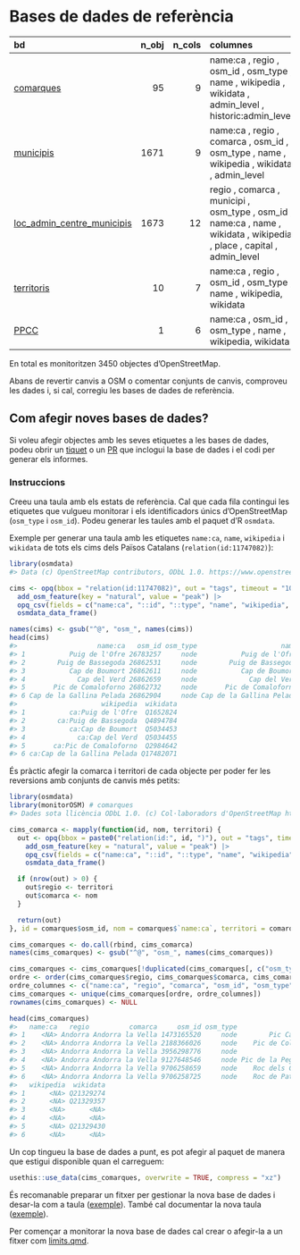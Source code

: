 
<!-- README.md is generated from README.Rmd. Please edit that file -->

# Bases de dades de referència

| bd                                                                                                                        | n_obj | n_cols | columnes                                                                                                               |
|:--------------------------------------------------------------------------------------------------------------------------|------:|-------:|:-----------------------------------------------------------------------------------------------------------------------|
| [comarques](https://github.com/OSM-Catalan/monitorOSM/blob/main/data-raw/comarques.tsv)                                   |    95 |      9 | name:ca , regio , osm_id , osm_type , name , wikipedia , wikidata , admin_level , historic:admin_level                 |
| [municipis](https://github.com/OSM-Catalan/monitorOSM/blob/main/data-raw/municipis.tsv)                                   |  1671 |      9 | name:ca , regio , comarca , osm_id , osm_type , name , wikipedia , wikidata , admin_level                              |
| [loc_admin_centre_municipis](https://github.com/OSM-Catalan/monitorOSM/blob/main/data-raw/loc_admin_centre_municipis.tsv) |  1673 |     12 | regio , comarca , municipi , osm_type , osm_id , name:ca , name , wikidata , wikipedia , place , capital , admin_level |
| [territoris](https://github.com/OSM-Catalan/monitorOSM/blob/main/data-raw/territoris.tsv)                                 |    10 |      7 | name:ca , regio , osm_id , osm_type , name , wikipedia, wikidata                                                       |
| [PPCC](https://github.com/OSM-Catalan/monitorOSM/blob/main/data-raw/PPCC.tsv)                                             |     1 |      6 | name:ca , osm_id , osm_type , name , wikipedia, wikidata                                                               |

En total es monitoritzen 3450 objectes d’OpenStreetMap.

Abans de revertir canvis a OSM o comentar conjunts de canvis, comproveu
les dades i, si cal, corregiu les bases de dades de referència.

## Com afegir noves bases de dades?

Si voleu afegir objectes amb les seves etiquetes a les bases de dades,
podeu obrir un
[tiquet](https://github.com/OSM-Catalan/monitorOSM/issues) o un
[PR](https://github.com/OSM-Catalan/monitorOSM/pulls) que inclogui la
base de dades i el codi per generar els informes.

### Instruccions

Creeu una taula amb els estats de referència. Cal que cada fila
contingui les etiquetes que vulgueu monitorar i els identificadors únics
d’OpenStreetMap (`osm_type` i `osm_id`). Podeu generar les taules amb el
paquet d’R `osmdata`.

Exemple per generar una taula amb les etiquetes `name:ca`, `name`,
`wikipedia` i `wikidata` de tots els cims dels Països Catalans
(`relation(id:11747082)`):

``` r
library(osmdata)
#> Data (c) OpenStreetMap contributors, ODbL 1.0. https://www.openstreetmap.org/copyright

cims <- opq(bbox = "relation(id:11747082)", out = "tags", timeout = "100") |>
  add_osm_feature(key = "natural", value = "peak") |>
  opq_csv(fields = c("name:ca", "::id", "::type", "name", "wikipedia", "wikidata")) |>
  osmdata_data_frame()

names(cims) <- gsub("^@", "osm_", names(cims))
head(cims)
#>                    name:ca   osm_id osm_type                     name
#> 1           Puig de l'Ofre 26783257     node           Puig de l'Ofre
#> 2        Puig de Bassegoda 26862531     node        Puig de Bassegoda
#> 3           Cap de Boumort 26862611     node           Cap de Boumort
#> 4             Cap del Verd 26862659     node             Cap del Verd
#> 5       Pic de Comaloforno 26862732     node       Pic de Comaloforno
#> 6 Cap de la Gallina Pelada 26862904     node Cap de la Gallina Pelada
#>                     wikipedia  wikidata
#> 1           ca:Puig de l'Ofre  Q1652824
#> 2        ca:Puig de Bassegoda  Q4894784
#> 3           ca:Cap de Boumort  Q5034453
#> 4             ca:Cap del Verd  Q5034455
#> 5       ca:Pic de Comaloforno  Q2984642
#> 6 ca:Cap de la Gallina Pelada Q17482071
```

És pràctic afegir la comarca i territori de cada objecte per poder fer
les reversions amb conjunts de canvis més petits:

``` r
library(osmdata)
library(monitorOSM) # comarques
#> Dades sota llicència ODbL 1.0. (c) Col·laboradors d'OpenStreetMap https://www.openstreetmap.org/copyright

cims_comarca <- mapply(function(id, nom, territori) {
  out <- opq(bbox = paste0("relation(id:", id, ")"), out = "tags", timeout = "100") |>
    add_osm_feature(key = "natural", value = "peak") |>
    opq_csv(fields = c("name:ca", "::id", "::type", "name", "wikipedia", "wikidata")) |>
    osmdata_data_frame()

  if (nrow(out) > 0) {
    out$regio <- territori
    out$comarca <- nom
  }

  return(out)
}, id = comarques$osm_id, nom = comarques$`name:ca`, territori = comarques$regio, SIMPLIFY = FALSE)

cims_comarques <- do.call(rbind, cims_comarca)
names(cims_comarques) <- gsub("^@", "osm_", names(cims_comarques))

cims_comarques <- cims_comarques[!duplicated(cims_comarques[, c("osm_type", "osm_id")]), ] # elimina objectes duplicats
ordre <- order(cims_comarques$regio, cims_comarques$comarca, cims_comarques$`name:ca`)
ordre_columnes <- c("name:ca", "regio", "comarca", "osm_id", "osm_type", "name", "wikipedia", "wikidata")
cims_comarques <- unique(cims_comarques[ordre, ordre_columnes])
rownames(cims_comarques) <- NULL

head(cims_comarques)
#>   name:ca   regio          comarca     osm_id osm_type              name
#> 1    <NA> Andorra Andorra la Vella 1473165520     node        Pic Carroi
#> 2    <NA> Andorra Andorra la Vella 2188366026     node    Pic de Coll Pa
#> 3    <NA> Andorra Andorra la Vella 3956298776     node              <NA>
#> 4    <NA> Andorra Andorra la Vella 9127648546     node Pic de la Peguera
#> 5    <NA> Andorra Andorra la Vella 9706258659     node    Roc dels Corbs
#> 6    <NA> Andorra Andorra la Vella 9706258725     node    Roc de Patapou
#>   wikipedia  wikidata
#> 1      <NA> Q21329274
#> 2      <NA> Q21329357
#> 3      <NA>      <NA>
#> 4      <NA>      <NA>
#> 5      <NA> Q21329430
#> 6      <NA>      <NA>
```

Un cop tingueu la base de dades a punt, es pot afegir al paquet de
manera que estigui disponible quan el carreguem:

``` r
usethis::use_data(cims_comarques, overwrite = TRUE, compress = "xz")
```

És recomanable preparar un fitxer per gestionar la nova base de dades i
desar-la com a taula
([exemple](https://github.com/OSM-Catalan/monitorOSM/blob/main/data-raw/comarques.R)).
També cal documentar la nova taula
([exemple](https://github.com/OSM-Catalan/monitorOSM/blob/main/man/comarques.Rd)).

Per començar a monitorar la nova base de dades cal crear o afegir-la a
un fitxer com
[limits.qmd](https://github.com/OSM-Catalan/monitorOSM/blob/main/web/limits.qmd).
